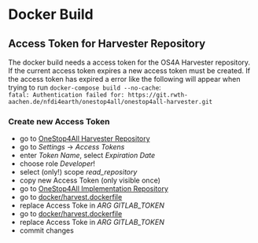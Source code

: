 # Docker Build
## Access Token for Harvester Repository
The docker build needs a access token for the OS4A Harvester repository. If the current access token expires a new access token must be created.
If the access token has expired a error like the following will appear when trying to run `docker-compose build --no-cache`:  
`fatal: Authentication failed for: https://git.rwth-aachen.de/nfdi4earth/onestop4all/onestop4all-harvester.git`
### Create new Access Token
 - go to [OneStop4All Harvester Repository](https://git.rwth-aachen.de/nfdi4earth/onestop4all/onestop4all-harvester)
 - go to _Settings_ -> _Access Tokens_
 - enter _Token Name_, select _Expiration Date_
 - choose role _Developer_!
 - select (only!) scope *read_repository*
 - copy new Access Token (only visible once)
 - go to [OneStop4All Implementation Repository](https://git.rwth-aachen.de/nfdi4earth/onestop4all/onestop4all-implementation)
 - go to [docker/harvest.dockerfile](https://git.rwth-aachen.de/nfdi4earth/onestop4all/onestop4all-implementation/-/blob/develop/docker/harvester.dockerfile)
 - replace Access Toke in *ARG GITLAB_TOKEN*
  - go to [docker/harvest.dockerfile](https://git.rwth-aachen.de/nfdi4earth/onestop4all/onestop4all-implementation/-/blob/develop/docker/solr.dockerfile)
 - replace Access Toke in *ARG GITLAB_TOKEN*
 - commit changes
